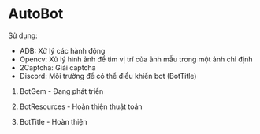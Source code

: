 # AutoBot
Sử dụng:
- ADB: Xử lý các hành động
- Opencv: Xử lý hình ảnh để tìm vị trí của ảnh mẫu trong một ảnh chỉ định
- 2Captcha: Giải captcha
- Discord: Môi trường để có thể điều khiển bot (BotTitle)

1. BotGem - Đang phát triển

2. BotResources - Hoàn thiện thuật toán

3. BotTitle - Hoàn thiện
